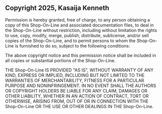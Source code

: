 ## Copyright 2025, Kasaija Kenneth

Permission is hereby granted, free of charge, to any person obtaining a copy of this Shop-On-Line and associated documentation files, to deal in the Shop-On-Line without restriction, including without limitation the rights to use, copy, modify, merge, publish, distribute, sublicense, and/or sell copies of the Shop-On-Line, and to permit persons to whom the Shop-On-Line is furnished to do so, subject to the following conditions:

The above copyright notice and this permission notice shall be included in all copies or substantial portions of the Shop-On-Line.

THE Shop-On-Line IS PROVIDED "AS IS", WITHOUT WARRANTY OF ANY KIND, EXPRESS OR IMPLIED, INCLUDING BUT NOT LIMITED TO THE WARRANTIES OF MERCHANTABILITY, FITNESS FOR A PARTICULAR PURPOSE AND NONINFRINGEMENT. IN NO EVENT SHALL THE AUTHORS OR COPYRIGHT HOLDERS BE LIABLE FOR ANY CLAIM, DAMAGES OR OTHER LIABILITY, WHETHER IN AN ACTION OF CONTRACT, TORT OR OTHERWISE, ARISING FROM, OUT OF OR IN CONNECTION WITH THE Shop-On-Line OR THE USE OR OTHER DEALINGS IN THE Shop-On-Line.